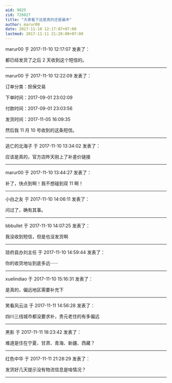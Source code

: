 ```yaml
---
aid: 9025
zid: 726027
title: "大家看下这是真的还是骗术"
author: marur00
date: 2017-11-10 12:17:07+07:00
lastmod: 2017-11-11 21:28:00+07:00
---
```


marur00 于 2017-11-10 12:17:07 发表了：

都已经发货了之后 2 天收到这个短信的。

---

marur00 于 2017-11-10 12:22:09 发表了：

订单分类：担保交易

下单时间：2017-09-01 23:02:09

付款时间：2017-09-01 23:03:56

发货时间：2017-11-05 16:09:35

然后我 11 月 10 号收到的这条短信。

---

逃亡的北海子 于 2017-11-10 13:34:02 发表了：

应该是真的，官方店昨天刚上了补差价链接

---

marur00 于 2017-11-10 13:44:27 发表了：

补了，快点到啊！我不想碰到双 11 啊！

---

小白之友 于 2017-11-10 14:06:11 发表了：

问过了，确有其事。

---

bbbullet 于 2017-11-10 14:07:25 发表了：

我没收到短信，但是也没发货啊

---

琼府县办刘主任 于 2017-11-10 14:59:44 发表了：

你的收货地址到底多远······

---

xuelindiao 于 2017-11-10 15:16:31 发表了：

是真的，偏远地区需要补充下

---

笑看风云淡 于 2017-11-11 14:56:28 发表了：

四川三线城市都没要求补，贵元老住的有多偏远

---

黑影 于 2017-11-11 18:23:42 发表了：

难道是住在宁夏、甘肃、青海、新疆、西藏？

---

红色中华 于 2017-11-11 21:28:29 发表了：

发货好几天提示没有物流信息是啥情况？

---
